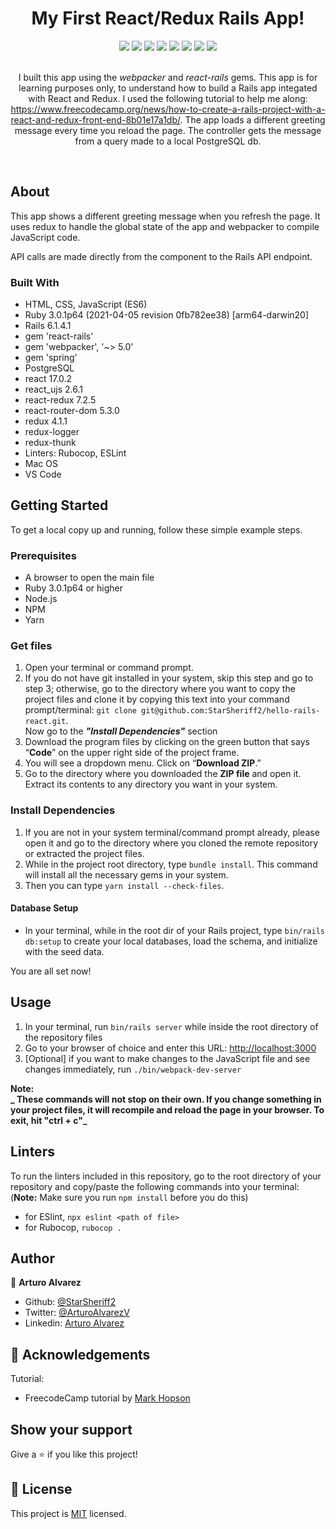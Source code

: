 <div align="center">
<h1>My First React/Redux Rails App!</h1>
</div>

<div align="center">
 <img src="https://img.shields.io/badge/Microverse-blueviolet">
 <img src="https://img.shields.io/badge/Academic-blue">
 <img src="https://img.shields.io/badge/HTML-red">
 <img src="https://img.shields.io/badge/JavaScript-yellow">
 <img src="https://img.shields.io/badge/CSS-blue">
 <img src="https://img.shields.io/badge/Rails-maroon">
 <img src="https://img.shields.io/badge/React-purple">
 <img src="https://img.shields.io/badge/Redux-violet">
</div>

<br>

<p align="center">I built this app using the <i>webpacker</i> and <i>react-rails</i> gems. This app is for learning purposes only, to understand how to build a Rails app integated with React and Redux. I used the following tutorial to help me along: <a rel="noopener noreferrer" target="_blank" href="https://www.freecodecamp.org/news/how-to-create-a-rails-project-with-a-react-and-redux-front-end-8b01e17a1db/" >https://www.freecodecamp.org/news/how-to-create-a-rails-project-with-a-react-and-redux-front-end-8b01e17a1db/</a>.
The app loads a different greeting message every time you reload the page. The controller gets the message from a query made to a local PostgreSQL db.</p>
<br>

## About
This app shows a different greeting message when you refresh the page. It uses redux to handle the global state of the app and webpacker to compile JavaScript code.

API calls are made directly from the component to the Rails API endpoint.

### Built With
- HTML, CSS, JavaScript (ES6)
- Ruby 3.0.1p64 (2021-04-05 revision 0fb782ee38) [arm64-darwin20]
- Rails 6.1.4.1
- gem 'react-rails'
- gem 'webpacker', '~> 5.0'
- gem 'spring'
- PostgreSQL
- react 17.0.2
- react_ujs 2.6.1
- react-redux 7.2.5
- react-router-dom 5.3.0
- redux 4.1.1
- redux-logger
- redux-thunk
- Linters: Rubocop, ESLint
- Mac OS
- VS Code

## Getting Started

To get a local copy up and running, follow these simple example steps.

### Prerequisites
- A browser to open the main file
- Ruby 3.0.1p64 or higher
- Node.js
- NPM
- Yarn

### Get files
1. Open your terminal or command prompt.
2. If you do not have git installed in your system, skip this step and go to step 3; otherwise, go to the directory where you want to copy the project files and clone it by copying this text into your command prompt/terminal: `git clone git@github.com:StarSheriff2/hello-rails-react.git`.
<br>Now go to the ***"Install Dependencies"*** section
3. Download the program files by clicking on the green button that says “**Code**” on the upper right side of the project frame.
4. You will see a dropdown menu. Click on “**Download ZIP**.”
5. Go to the directory where you downloaded the **ZIP file** and open it. Extract its contents to any directory you want in your system.

### Install Dependencies
1. If you are not in your system terminal/command prompt already, please open it and go to the directory where you cloned the remote repository or extracted the project files.
2. While in the project root directory, type `bundle install`. This command will install all the necessary gems in your system.
3. Then you can type <code>yarn install --check-files</code>.

#### Database Setup

- In your terminal, while in the root dir of your Rails project, type <code>bin/rails db:setup</code> to create your local databases, load the schema, and initialize with the seed data.

You are all set now!
## Usage

1. In your terminal, run <code>bin/rails server</code> while inside the root directory of the repository files
2. Go to your browser of choice and enter this URL: [http://localhost:3000](http://localhost:3000)
3. \[Optional\] if you want to make changes to the JavaScript file and see changes immediately, run `./bin/webpack-dev-server`

**Note:<br>_ These commands will not stop on their own. If you change something in your project files, it will recompile and reload the page in your browser. To exit, hit "ctrl + c"_**

## Linters
To run the linters included in this repository, go to the root directory of your repository and copy/paste the following commands into your terminal:
(**Note:** Make sure you run `npm install` before you do this)
- for ESlint, `npx eslint <path of file>`
- for Rubocop, `rubocop .`

## Author
👤 **Arturo Alvarez**
- Github: [@StarSheriff2](https://github.com/StarSheriff2)
- Twitter: [@ArturoAlvarezV](https://twitter.com/ArturoAlvarezV)
- Linkedin: [Arturo Alvarez](https://www.linkedin.com/in/arturoalvarezv/)

## 🤝 Acknowledgements

Tutorial:
 - FreecodeCamp tutorial by [Mark Hopson](https://www.freecodecamp.org/news/how-to-create-a-rails-project-with-a-react-and-redux-front-end-8b01e17a1db/)

## Show your support

Give a ⭐️ if you like this project!

## 📝 License

This project is [MIT](https://github.com/StarSheriff2/hello-rails-react/blob/development/LICENSE) licensed.
